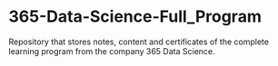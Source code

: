 # 365-Data-Science-Full_Program
Repository that stores notes, content and certificates of the complete learning program from the company 365 Data Science.
